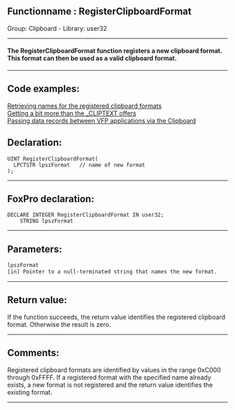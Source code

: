 <link rel="stylesheet" type="text/css" href="../../css/win32api.css">  
<link rel="stylesheet" href="https://cdnjs.cloudflare.com/ajax/libs/font-awesome/4.7.0/css/font-awesome.min.css">

## Functionname : RegisterClipboardFormat
Group: Clipboard - Library: user32    
***  


#### The RegisterClipboardFormat function registers a new clipboard format. This format can then be used as a valid clipboard format. 
***  


## Code examples:
[Retrieving names for the registered clipboard formats](../../samples/sample_268.md)  
[Getting a bit more than the _CLIPTEXT offers](../../samples/sample_278.md)  
[Passing data records between VFP applications via the Clipboard](../../samples/sample_346.md)  

## Declaration:
```foxpro  
UINT RegisterClipboardFormat(
  LPCTSTR lpszFormat   // name of new format
);  
```  
***  


## FoxPro declaration:
```foxpro  
DECLARE INTEGER RegisterClipboardFormat IN user32;
	STRING lpszFormat  
```  
***  


## Parameters:
```txt  
lpszFormat
[in] Pointer to a null-terminated string that names the new format.  
```  
***  


## Return value:
If the function succeeds, the return value identifies the registered clipboard format. Otherwise the result is zero.  
***  


## Comments:
Registered clipboard formats are identified by values in the range 0xC000 through 0xFFFF. If a registered format with the specified name already exists, a new format is not registered and the return value identifies the existing format.   
  
***  

